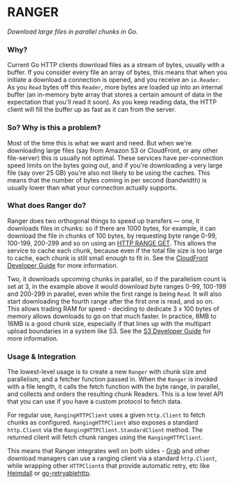# RANGER

*Download large files in parallel chunks in Go.*

### Why? 

Current Go HTTP clients download files as a stream of bytes, usually with a buffer. If you consider every file an array of bytes, this means that when you initiate a download a connection is opened, and you receive an `io.Reader`. As you `Read` bytes off this `Reader`, more bytes are loaded up into an internal buffer (an in-memory byte array that stores a certain amount of data in the expectation that you'll read it soon). As you keep reading data, the HTTP client will fill the buffer up as fast as it can from the server. 

### So? Why is this a problem? 

Most of the time this is what we want and need. But when we're downloading large files (say from Amazon S3 or CloudFront, or any other file-server) this is usually not optimal. These services have per-connection speed limits on the bytes going out, and if you're downloading a very large file (say over 25 GB) you're also not likely to be using the caches. This means that the number of bytes coming in per second (bandwidth) is usually lower than what your connection actually supports. 

### What does Ranger do? 

Ranger does two orthogonal things to speed up transfers — one, it downloads files in chunks: so if there are 1000 bytes, for example, it can download the file in chunks of 100 bytes, by requesting byte range 0-99, 100-199, 200-299 and so on using an [HTTP RANGE GET](https://developer.mozilla.org/en-US/docs/Web/HTTP/Headers/Range). This allows the service to cache each chunk, because even if the total file size is too large to cache, each chunk is still small enough to fit in. See the [CloudFront Developer Guide](https://docs.aws.amazon.com/AmazonCloudFront/latest/DeveloperGuide/RangeGETs.html) for more information.

Two, it downloads upcoming chunks in parallel, so if the parallelism count is set at 3, in the example above it would download byte ranges 0-99, 100-199 and 200-299 in parallel, even while the first range is being `Read`. It will also start downloading the fourth range after the first one is read, and so on. This allows trading RAM for speed - deciding to dedicate 3 x 100 bytes of memory allows downloads to go on that much faster. In practice, 8MB to 16MB is a good chunk size, especially if that lines up with the multipart upload boundaries in a system like S3. See the [S3 Developer Guide](https://docs.aws.amazon.com/whitepapers/latest/s3-optimizing-performance-best-practices/use-byte-range-fetches.html) for more information. 

### Usage & Integration

The lowest-level usage is to create a new `Ranger` with chunk size and parallelism, and a fetcher function passed in. When the `Ranger` is invoked with a file length, it calls the fetch function with the byte range, in parallel, and collects and orders the resulting chunk Readers. This is a low level API that you can use if you have a custom protocol to fetch data. 

For regular use, `RangingHTTPClient` uses a given `http.Client` to fetch chunks
as configured. `RangingHTTPClient` also exposes a standard `http.Client` via the
`RangingHTTPClient.StandardClient` method. The returned client will fetch chunk
ranges using the `RangingHTTPClient`.

This means that Ranger integrates well on both sides - [Grab](https://github.com/cavaliergopher/grab)
and other download managers can use a ranging client via a standard `http.Client`,
while wrapping other `HTTPClient`s that provide automatic retry, etc
like [Heimdall](https://github.com/gojek/heimdall) or [go-retryablehttp](https://github.com/hashicorp/go-retryablehttp).
